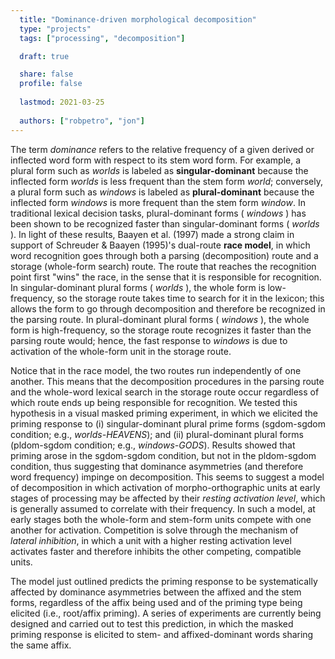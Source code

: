 ```yaml
---
  title: "Dominance-driven morphological decomposition"
  type: "projects"
  tags: ["processing", "decomposition"]

  draft: true

  share: false
  profile: false
  
  lastmod: 2021-03-25
  
  authors: ["robpetro", "jon"]
---
```


The term _dominance_ refers to the relative frequency of a given derived or inflected word form with respect to its stem word form. For example, a plural form such as _worlds_ is labeled as **singular-dominant** because the inflected form _worlds_ is less frequent than the stem form _world_; conversely, a plural form such as _windows_ is labeled as **plural-dominant** because the inflected form _windows_ is more frequent than the stem form _window_. In traditional lexical decision tasks, plural-dominant forms ( _windows_ ) has been shown to be recognized faster than singular-dominant forms ( _worlds_ ). In light of these results, Baayen et al. (1997) made a strong claim in support of Schreuder & Baayen (1995)'s dual-route **race model**, in which word recognition goes through both a parsing (decomposition) route and a storage (whole-form search) route. The route that reaches the recognition point first "wins" the race, in the sense that it is responsible for recognition. In singular-dominant plural forms ( _worlds_ ), the whole form is low-frequency, so the storage route takes time to search for it in the lexicon; this allows the form to go through decomposition and therefore be recognized in the parsing route. In plural-dominant plural forms ( _windows_ ), the whole form is high-frequency, so the storage route recognizes it faster than the parsing route would; hence, the fast response to _windows_ is due to activation of the whole-form unit in the storage route. 

Notice that in the race model, the two routes run independently of one another. This means that the decomposition procedures in the parsing route and the whole-word lexical search in the storage route occur regardless of which route ends up being responsible for recognition. We tested this hypothesis in a visual masked priming experiment, in which we elicited the priming response to (i) singular-dominant plural prime forms (sgdom-sgdom condition; e.g., _worlds-HEAVENS_); and (ii) plural-dominant plural forms (pldom-sgdom condition; e.g., _windows-GODS_). Results showed that priming arose in the sgdom-sgdom condition, but not in the pldom-sgdom condition, thus suggesting that dominance asymmetries (and therefore word frequency) impinge on decomposition. This seems to suggest a model of decomposition in which activation of morpho-orthographic units at early stages of processing may be affected by their _resting activation level_, which is generally assumed to correlate with their frequency. In such a model, at early stages both the whole-form and stem-form units compete with one another for activation. Competition is solve through the mechanism of _lateral inhibition_, in which a unit with a higher resting activation level activates faster and therefore inhibits the other competing, compatible units.

The model just outlined predicts the priming response to be systematically affected by dominance asymmetries between the affixed and the stem forms, regardless of the affix being used and of the priming type being elicited (i.e., root/affix priming). A series of experiments are currently being designed and carried out to test this prediction, in which the masked priming response is elicited to stem- and affixed-dominant words sharing the same affix.

